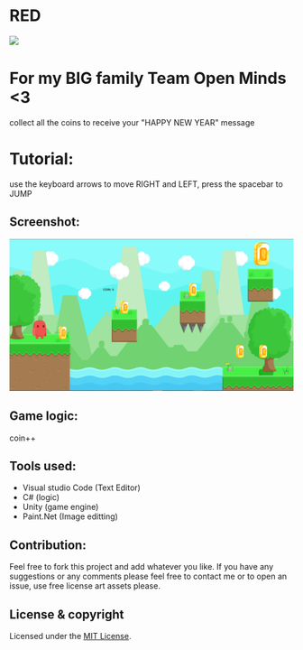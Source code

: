 # RED
<a href="https://github.com/Doha-Helmaoui/RED/blob/master/LICENSE.md" alt="LICENSE">
        <img src="https://img.shields.io/badge/license-MIT-green/hero3131/RED.svg" />
</a>

# For my BIG family Team Open Minds <3
collect all the coins to receive your "HAPPY NEW YEAR" message

# Tutorial:
use the keyboard arrows to move RIGHT and LEFT, press the spacebar to JUMP

## Screenshot:
<img src="screenshot\REDscreenshot.PNG" />

## Game logic:
coin++

## Tools used:
* Visual studio Code (Text Editor)
* C# (logic)
* Unity (game engine)
* Paint.Net (Image editting)

## Contribution:
Feel free to fork this project and add whatever you like.
If you have any suggestions or any comments please feel free to contact me or to open an issue, use free license art assets please.

## License & copyright
Licensed under the [MIT License](LICENSE.md).
